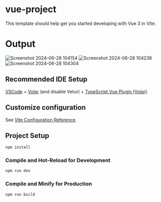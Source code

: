 # vue-project

This template should help get you started developing with Vue 3 in Vite.

# Output
![Screenshot 2024-06-28 104154](https://github.com/parakrama99/weather-app/assets/132061494/6209e225-f63e-4c9f-bb27-7479ee272131)
![Screenshot 2024-06-28 104236](https://github.com/parakrama99/weather-app/assets/132061494/5f0cc675-2b00-4679-8b27-8771eaf9d5a3)
![Screenshot 2024-06-28 104304](https://github.com/parakrama99/weather-app/assets/132061494/5acaf65e-e9c1-41d1-8cce-e918db3a9a6d)




## Recommended IDE Setup

[VSCode](https://code.visualstudio.com/) + [Volar](https://marketplace.visualstudio.com/items?itemName=Vue.volar) (and disable Vetur) + [TypeScript Vue Plugin (Volar)](https://marketplace.visualstudio.com/items?itemName=Vue.vscode-typescript-vue-plugin).

## Customize configuration

See [Vite Configuration Reference](https://vitejs.dev/config/).

## Project Setup

```sh
npm install
```

### Compile and Hot-Reload for Development

```sh
npm run dev
```

### Compile and Minify for Production

```sh
npm run build
```
